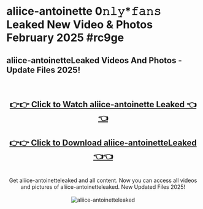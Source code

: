 # aliice-antoinette 0𝚗𝚕𝚢*𝚏𝚊𝚗𝚜 Leaked New Video & Photos February 2025 #rc9ge

<h2>aliice-antoinetteLeaked Videos And Photos - Update Files 2025!</h2>
<br>
<div align="center">
<h2><a href="https://mediaupload.pro?title=aliice-antoinette&ref=11F" rel="nofollow">👉👉 Click to Watch aliice-antoinette Leaked 👈👈</a></h2>
<h2><a href="https://mediaupload.pro?title=aliice-antoinette&ref=11F" rel="nofollow">👉👉 Click to Download aliice-antoinetteLeaked 👈👈</a></h2>
<br>
Get aliice-antoinetteleaked and all content. Now you can access all videos and pictures of aliice-antoinetteleaked. New Updated Files 2025!
<br>
<br>
<a href="https://mediaupload.pro?title=aliice-antoinette&ref=11F" rel="nofollow" data-target="animated-image.originalLink"><img src="https://i.ibb.co/Gkj2r4b/banner.png" alt="aliice-antoinetteleaked" style="max-width: 100%; display: inline-block;" data-target="animated-image.originalImage"></a>
</div>
<br>

